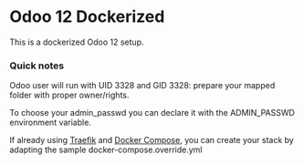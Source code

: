 # Odoo 12 Dockerized

This is a dockerized Odoo 12 setup.

### Quick notes
Odoo user will run with UID 3328 and GID 3328: prepare your mapped folder with proper owner/rights.

To choose your admin_passwd you can declare it with the ADMIN_PASSWD environment variable.

If already using [Traefik](https://traefik.io/) and [Docker Compose](https://docs.docker.com/compose/), you can create your stack by adapting the sample docker-compose.override.yml
